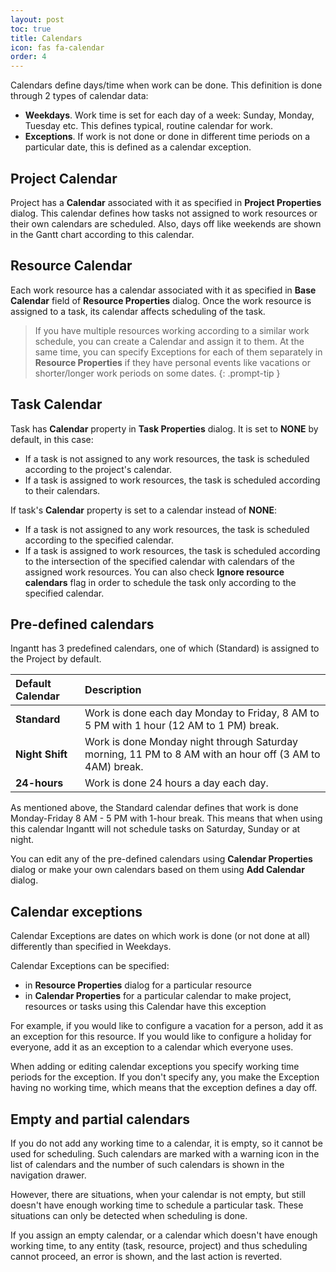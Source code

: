 ```yaml
---
layout: post
toc: true
title: Calendars
icon: fas fa-calendar
order: 4
---
```


Calendars define days/time when work can be done. This definition is done through 2 types of calendar data:

- **Weekdays**. Work time is set for each day of a week: Sunday, Monday, Tuesday etc. This defines typical, routine calendar for work.
- **Exceptions**. If work is not done or done in different time periods on a particular date, this is defined as a calendar exception.

## Project Calendar

Project has a **Calendar** associated with it as specified in **Project Properties** dialog. This calendar defines how tasks not assigned to work resources or their own calendars are scheduled. Also, days off like weekends are shown in the Gantt chart according to this calendar.

## Resource Calendar

Each work resource has a calendar associated with it as specified in **Base Calendar** field of **Resource Properties** dialog. Once the work resource is assigned to a task, its calendar affects scheduling of the task.

> If you have multiple resources working according to a similar work schedule, you can create a Calendar and assign it to them. At the same time, you can specify Exceptions for each of them separately in **Resource Properties** if they have personal events like vacations or shorter/longer work periods on some dates.
{: .prompt-tip }

## Task Calendar

Task has **Calendar** property in **Task Properties** dialog. It is set to **NONE** by default, in this case:

- If a task is not assigned to any work resources, the task is scheduled according to the project's calendar.
- If a task is assigned to work resources, the task is scheduled according to their calendars.

If task's **Calendar** property is set to a calendar instead of **NONE**:

- If a task is not assigned to any work resources, the task is scheduled according to the specified calendar.
- If a task is assigned to work resources, the task is scheduled according to the intersection of the specified calendar with calendars of the assigned work resources. You can also check **Ignore resource calendars** flag in order to schedule the task only according to the specified calendar.

## Pre-defined calendars

Ingantt has 3 predefined calendars, one of which (Standard) is assigned to the Project by default.

Default Calendar | Description
:--------------- | :------------------------------------------------------------------------------------------------------
**Standard**     | Work is done each day Monday to Friday, 8 AM to 5 PM with 1 hour (12 AM to 1 PM) break.
**Night Shift**  | Work is done Monday night through Saturday morning, 11 PM to 8 AM with an hour off (3 AM to 4AM) break.
**24-hours**     | Work is done 24 hours a day each day.

As mentioned above, the Standard calendar defines that work is done Monday-Friday 8 AM - 5 PM with 1-hour break. This means that when using this calendar Ingantt will not schedule tasks on Saturday, Sunday or at night.

You can edit any of the pre-defined calendars using **Calendar Properties** dialog or make your own calendars based on them using **Add Calendar** dialog.

## Calendar exceptions

Calendar Exceptions are dates on which work is done (or not done at all) differently than specified in Weekdays.

Calendar Exceptions can be specified:

- in **Resource Properties** dialog for a particular resource
- in **Calendar Properties** for a particular calendar to make project, resources or tasks using this Calendar have this exception

For example, if you would like to configure a vacation for a person, add it as an exception for this resource. If you would like to configure a holiday for everyone, add it as an exception to a calendar which everyone uses.

When adding or editing calendar exceptions you specify working time periods for the exception. If you don't specify any, you make the Exception having no working time, which means that the exception defines a day off.

## Empty and partial calendars

If you do not add any working time to a calendar, it is empty, so it cannot be used for scheduling. Such calendars are marked with a warning icon in the list of calendars and the number of such calendars is shown in the navigation drawer.

However, there are situations, when your calendar is not empty, but still doesn't have enough working time to schedule a particular task. These situations can only be detected when scheduling is done.

If you assign an empty calendar, or a calendar which doesn't have enough working time, to any entity (task, resource, project) and thus scheduling cannot proceed, an error is shown, and the last action is reverted.
